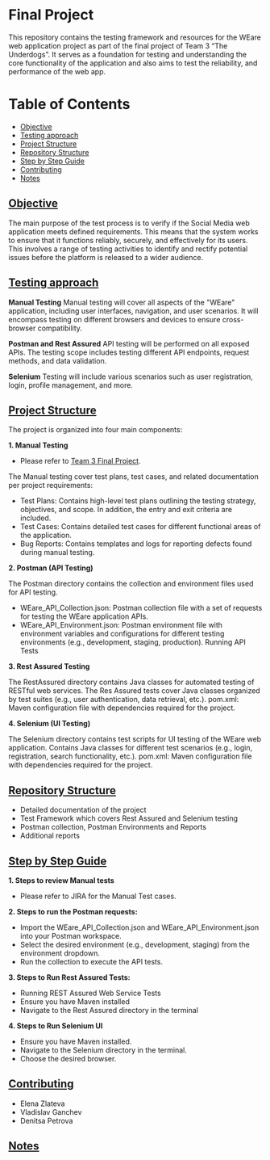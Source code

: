# Final Project 

This repository contains the testing framework and resources for the WEare web application project as part of the final project of Team 3 “The Underdogs”. It serves as a foundation for testing and understanding the core functionality of the application and also aims to test the reliability, and performance of the web app. 


# Table of Contents
- [Objective](#objective)
- [Testing approach](#testing)
- [Project Structure](#structure)
- [Repository Structure](#repository)
- [Step by Step Guide](#step-by-step-guide)
- [Contributing](#contributing)
- [Notes](#notes)

## [Objective](#objective)

The main purpose of the test process is to verify if the Social Media web application meets defined requirements. This means that the system works to ensure that it functions reliably, securely, and effectively for its users. This involves a range of testing activities to identify and rectify potential issues before the platform is released to a wider audience.

## [Testing approach](#testing)

**Manual Testing**
Manual testing will cover all aspects of the "WEare" application, including user interfaces, navigation, and user scenarios.
It will encompass testing on different browsers and devices to ensure cross-browser compatibility.

**Postman and Rest Assured**
API testing will be performed on all exposed APIs.
The testing scope includes testing different API endpoints, request methods, and data validation.

**Selenium**
Testing will include various scenarios such as user registration, login, profile management, and more.


## [Project Structure](#structure)

The project is organized into four main components:

**1. Manual Testing** 
   - Please refer to [Team 3 Final Project](https://final-project-team-3.atlassian.net/).

The Manual testing cover test plans, test cases, and related documentation per project requirements: 

- Test Plans: Contains high-level test plans outlining the testing strategy, objectives, and scope. In addition, the entry and exit criteria are included. 
- Test Cases: Contains detailed test cases for different functional areas of the application.
- Bug Reports: Contains templates and logs for reporting defects found during manual testing.

**2. Postman (API Testing)** 

The Postman directory contains the collection and environment files used for API testing.

- WEare_API_Collection.json: Postman collection file with a set of requests for testing the WEare application APIs.
- WEare_API_Environment.json: Postman environment file with environment variables and configurations for different testing environments (e.g., development, staging, production).
Running API Tests

**3. Rest Assured Testing** 

The RestAssured directory contains Java classes for automated testing of RESTful web services.
The Res Assured tests cover Java classes organized by test suites (e.g., user authentication, data retrieval, etc.).
pom.xml: Maven configuration file with dependencies required for the project.

**4. Selenium (UI Testing)**

The Selenium directory contains test scripts for UI testing of the WEare web application.
Contains Java classes for different test scenarios (e.g., login, registration, search functionality, etc.).
pom.xml: Maven configuration file with dependencies required for the project.

## [Repository Structure](#repository)

- Detailed documentation of the project
- Test Framework which covers Rest Assured and Selenium testing
- Postman collection, Postman Environments and Reports
- Additional reports
  

## [Step by Step Guide](#step-by-step-guide)


**1. Steps to review Manual tests** 
- Please refer to JIRA for the Manual Test cases.

**2. Steps to run the Postman requests:** 

- Import the WEare_API_Collection.json and WEare_API_Environment.json into your Postman workspace.
- Select the desired environment (e.g., development, staging) from the environment dropdown.
- Run the collection to execute the API tests.

**3. Steps to Run Rest Assured Tests:** 

- Running REST Assured Web Service Tests
- Ensure you have Maven installed
- Navigate to the Rest Assured directory in the terminal


**4. Steps to Run Selenium UI**
- Ensure you have Maven installed.
- Navigate to the Selenium directory in the terminal.
- Choose the desired browser.


## [Contributing](#contributing)
- Elena Zlateva
- Vladislav Ganchev
- Denitsa Petrova

## [Notes](#notes)

